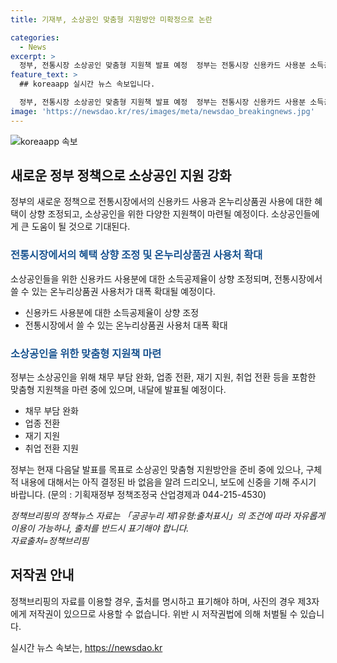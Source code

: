 ```yaml
---
title: 기재부, 소상공인 맞춤형 지원방안 미확정으로 논란

categories:
  - News
excerpt: >
  정부, 전통시장 소상공인 맞춤형 지원책 발표 예정  정부는 전통시장 신용카드 사용분 소득공제율 상향 및 온누리상품권 사용처 확대를 결정했지만, 소상공인 전용 요금제는 도입하지 않기로 했다. 내달 예정된 소상공인 종합대책에는 채무 부담 완화, 업종 전환, 재기 지원 등이 포함될 예정으로 알려졌다.[][기재부 입장 참고]
feature_text: >
  ## koreaapp 실시간 뉴스 속보입니다.

  정부, 전통시장 소상공인 맞춤형 지원책 발표 예정  정부는 전통시장 신용카드 사용분 소득공제율 상향 및 온누리상품권 사용처 확대를 결정했지만, 소상공인 전용 요금제는 도입하지 않기로 했다. 내달 예정된 소상공인 종합대책에는 채무 부담 완화, 업종 전환, 재기 지원 등이 포함될 예정으로 알려졌다.[][기재부 입장 참고]
image: 'https://newsdao.kr/res/images/meta/newsdao_breakingnews.jpg'
---
```


<p><img src="https://newsdao.kr/res/images/meta/newsdao_breakingnews.jpg" alt="koreaapp 속보" /></p>

<h2 data-ke-size="size26">새로운 정부 정책으로 소상공인 지원 강화</h2>

<p data-ke-size="size16">정부의 새로운 정책으로 전통시장에서의 신용카드 사용과 온누리상품권 사용에 대한 혜택이 상향 조정되고, 소상공인을 위한 다양한 지원책이 마련될 예정이다. 소상공인들에게 큰 도움이 될 것으로 기대된다.</p>

<h3><b><span style="color: #1a5490;">전통시장에서의 혜택 상향 조정 및 온누리상품권 사용처 확대</span></b></h3>

<p data-ke-size="size16">소상공인들을 위한 신용카드 사용분에 대한 소득공제율이 상향 조정되며, 전통시장에서 쓸 수 있는 온누리상품권 사용처가 대폭 확대될 예정이다.</p>

<ul>
  <li>신용카드 사용분에 대한 소득공제율이 상향 조정</li>
  <li>전통시장에서 쓸 수 있는 온누리상품권 사용처 대폭 확대</li>
</ul>

<h3><b><span style="color: #1a5490;">소상공인을 위한 맞춤형 지원책 마련</span></b></h3>

<p data-ke-size="size16">정부는 소상공인을 위해 채무 부담 완화, 업종 전환, 재기 지원, 취업 전환 등을 포함한 맞춤형 지원책을 마련 중에 있으며, 내달에 발표될 예정이다.</p>

<ul>
  <li>채무 부담 완화</li>
  <li>업종 전환</li>
  <li>재기 지원</li>
  <li>취업 전환 지원</li>
</ul>

<p data-ke-size="size16">정부는 현재 다음달 발표를 목표로 소상공인 맞춤형 지원방안을 준비 중에 있으나, 구체적 내용에 대해서는 아직 결정된 바 없음을 알려 드리오니, 보도에 신중을 기해 주시기 바랍니다. (문의 : 기획재정부 정책조정국 산업경제과 044-215-4530)</p>

<p><i>정책브리핑의 정책뉴스 자료는 「공공누리 제1유형:출처표시」의 조건에 따라 자유롭게 이용이 가능하나, 출처를 반드시 표기해야 합니다. <br>자료출처=정책브리핑 </i></p>

<h2 data-ke-size="size26">저작권 안내</h2>

<p data-ke-size="size16">정책브리핑의 자료를 이용할 경우, 출처를 명시하고 표기해야 하며, 사진의 경우 제3자에게 저작권이 있으므로 사용할 수 없습니다. 위반 시 저작권법에 의해 처벌될 수 있습니다.</p>
실시간 뉴스 속보는, <a href="https://newsdao.kr" rel="dofollow">https://newsdao.kr</a>


